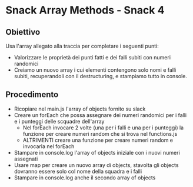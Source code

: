 # Snack Array Methods - Snack 4

## Obiettivo

Usa l'array allegato alla traccia per completare i seguenti punti:

- Valorizzare le proprietà dei punti fatti e dei falli subiti con numeri randomici
- Creiamo un nuovo array i cui elementi contengono solo nomi e falli subiti, recuperandoli con il destructuring, e stampiamo tutto in console.

## Procedimento

- Ricopiare nel main.js l'array of objects fornito su slack
- Creare un forEach che possa assegnare dei numeri randomici per i falli e i punteggi delle scquadre dell'array
  - Nel forEach invocare 2 volte (una per i falli e una per i punteggi) la funzione per creare numeri random che si trova nel functions.js
  - ALTRIMENTI creare una funzione per creare numeri random e invocarla nel forEach
- Stampare in console.log l'array of objects iniziale con i nuovi numeri assegnati
- Usare map per creare un nuovo array di objects, stavolta gli objects dovranno essere solo col nome della squadra e i falli
- Stampare in console.log anche il secondo array of objects
